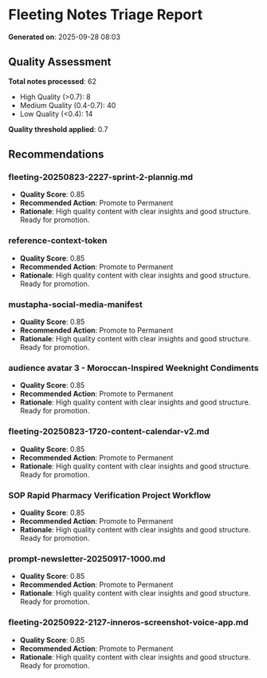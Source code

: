 # Fleeting Notes Triage Report

**Generated on**: 2025-09-28 08:03

## Quality Assessment

**Total notes processed**: 62
- High Quality (>0.7): 8
- Medium Quality (0.4-0.7): 40
- Low Quality (<0.4): 14

**Quality threshold applied**: 0.7

## Recommendations

### fleeting-20250823-2227-sprint-2-plannig.md
- **Quality Score**: 0.85
- **Recommended Action**: Promote to Permanent
- **Rationale**: High quality content with clear insights and good structure. Ready for promotion.

### reference-context-token
- **Quality Score**: 0.85
- **Recommended Action**: Promote to Permanent
- **Rationale**: High quality content with clear insights and good structure. Ready for promotion.

### mustapha-social-media-manifest
- **Quality Score**: 0.85
- **Recommended Action**: Promote to Permanent
- **Rationale**: High quality content with clear insights and good structure. Ready for promotion.

### audience avatar 3 - Moroccan-Inspired Weeknight Condiments
- **Quality Score**: 0.85
- **Recommended Action**: Promote to Permanent
- **Rationale**: High quality content with clear insights and good structure. Ready for promotion.

### fleeting-20250823-1720-content-calendar-v2.md
- **Quality Score**: 0.85
- **Recommended Action**: Promote to Permanent
- **Rationale**: High quality content with clear insights and good structure. Ready for promotion.

### SOP  Rapid Pharmacy Verification Project Workflow
- **Quality Score**: 0.85
- **Recommended Action**: Promote to Permanent
- **Rationale**: High quality content with clear insights and good structure. Ready for promotion.

### prompt-newsletter-20250917-1000.md
- **Quality Score**: 0.85
- **Recommended Action**: Promote to Permanent
- **Rationale**: High quality content with clear insights and good structure. Ready for promotion.

### fleeting-20250922-2127-inneros-screenshot-voice-app.md
- **Quality Score**: 0.85
- **Recommended Action**: Promote to Permanent
- **Rationale**: High quality content with clear insights and good structure. Ready for promotion.
